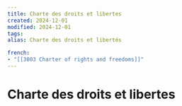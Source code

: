 ```yaml
---
title: Charte des droits et libertes
created: 2024-12-01
modified: 2024-12-01
tags: 
alias: Charte des droits et libertés

french:
- "[[3003 Charter of rights and freedoms]]"
---
```

# Charte des droits et libertes
